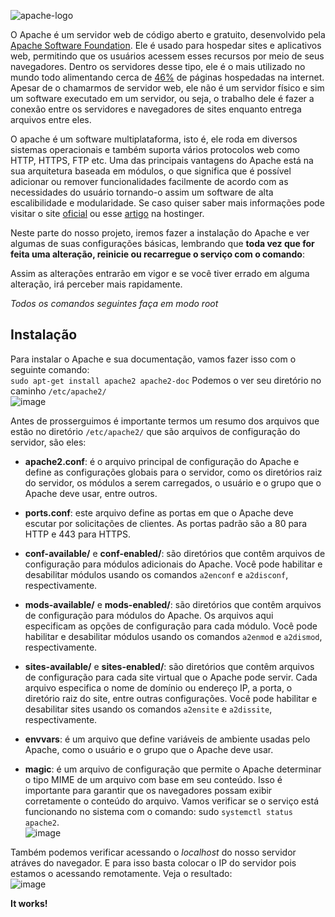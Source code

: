 
![apache-logo](https://user-images.githubusercontent.com/104470835/227715165-7a255a95-739c-45b3-b77a-ebe4e7c10f6e.png)

O Apache é um servidor web de código aberto e gratuito, desenvolvido pela [Apache Software Foundation](https://www.apache.org/). Ele é usado para hospedar sites e aplicativos web, permitindo que os usuários acessem esses recursos por meio de seus navegadores. Dentro os servidores desse tipo, ele é o mais utilizado no mundo todo alimentando cerca de [46%](https://www.hostec.com.br/o-que-e-apache-web-server/) de páginas hospedadas na internet. Apesar de o chamarmos de servidor web, ele não é um servidor físico e sim um software executado em um servidor, ou seja, o trabalho dele é fazer a conexão entre os servidores e navegadores de sites enquanto entrega arquivos entre eles.<br>

O apache é um software multiplataforma, isto é, ele roda em diversos sistemas operacionais e também suporta vários protocolos web como HTTP, HTTPS, FTP etc. Uma das principais vantagens do Apache está na sua arquitetura baseada em módulos, o que significa que é possível adicionar ou remover funcionalidades facilmente de acordo com as necessidades do usuário tornando-o assim um software de alta escalibilidade e modularidade. Se caso quiser saber mais informações pode visitar o site [oficial](https://www.apache.org/) ou esse [artigo](https://www.hostinger.com.br/tutoriais/o-que-e-apache) na hostinger.<br>

Neste parte do nosso projeto, iremos fazer a instalação do Apache e ver algumas de suas configurações básicas, lembrando que **toda vez que for feita uma alteração, reinicie ou recarregue o serviço com o comando**:<br> 

Assim as alterações entrarão em vigor e se você tiver errado em alguma alteração, irá perceber mais rapidamente.<br>

*Todos os comandos seguintes faça em modo root*<br>

## Instalação

Para instalar o Apache e sua documentação, vamos fazer isso com o seguinte comando:<br>
`sudo apt-get install apache2 apache2-doc`
Podemos o ver seu diretório no caminho `/etc/apache2/`<br>
![image](https://user-images.githubusercontent.com/104470835/227718843-fc1deea9-4123-4a10-8343-830dac5df52a.png)

Antes de prosserguimos é importante termos um resumo dos arquivos que estão no diretório `/etc/apache2/` que são arquivos de configuração do servidor, são eles:<br>

- **apache2.conf**: é o arquivo principal de configuração do Apache e define as configurações globais para o servidor, como os diretórios raiz do servidor, os módulos a serem carregados, o usuário e o grupo que o Apache deve usar, entre outros.

- **ports.conf**: este arquivo define as portas em que o Apache deve escutar por solicitações de clientes. As portas padrão são a 80 para HTTP e 443 para HTTPS.

- **conf-available/** e **conf-enabled/**: são diretórios que contêm arquivos de configuração para módulos adicionais do Apache. Você pode habilitar e desabilitar módulos usando os comandos `a2enconf` e `a2disconf`, respectivamente.

- **mods-available/** e **mods-enabled/**: são diretórios que contêm arquivos de configuração para módulos do Apache. Os arquivos aqui especificam as opções de configuração para cada módulo. Você pode habilitar e desabilitar módulos usando os comandos `a2enmod` e `a2dismod`, respectivamente.

- **sites-available/** e **sites-enabled/**: são diretórios que contêm arquivos de configuração para cada site virtual que o Apache pode servir. Cada arquivo especifica o nome de domínio ou endereço IP, a porta, o diretório raiz do site, entre outras configurações. Você pode habilitar e desabilitar sites usando os comandos `a2ensite` e `a2dissite`, respectivamente.

- **envvars**: é um arquivo que define variáveis de ambiente usadas pelo Apache, como o usuário e o grupo que o Apache deve usar.

- **magic**: é um arquivo de configuração que permite o Apache determinar o tipo MIME de um arquivo com base em seu conteúdo. Isso é importante para garantir que os navegadores possam exibir corretamente o conteúdo do arquivo.
Vamos verificar se o serviço está funcionando no sistema com o comando: sudo `systemctl status apache2`.<br>
![image](https://user-images.githubusercontent.com/104470835/227719951-c1d34272-ddbb-439d-ae64-e6da275af669.png)

Também podemos verificar acessando o *localhost* do nosso servidor atráves do navegador. E para isso basta colocar o IP do servidor pois estamos o acessando remotamente. Veja o resultado:<br>
![image](https://user-images.githubusercontent.com/104470835/227720026-23ecb624-311a-444b-b4f7-1f4459cf8f20.png)


**It works!**



